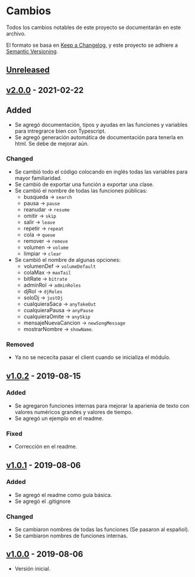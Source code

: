 # Cambios

Todos los cambios notables de este proyecto se documentarán en este archivo.

El formato se basa en [Keep a Changelog](https://keepachangelog.com/en/1.0.0/),
y este proyecto se adhiere a [Semantic Versioning](https://semver.org/spec/v2.0.0.html).

## [Unreleased]

## [v2.0.0] - 2021-02-22

## Added

- Se agregó documentación, tipos y ayudas en las funciones y variables para intregrarce bien con Typescript.
- Se agregó generación automática de documentación para tenerla en html. Se debe de mejorar aún.

### Changed

- Se cambió todo el código colocando en inglés todas las variables para mayor familiaridad.
- Se cambió de exportar una función a exportar una clase.
- Se cambió el nombre de todas las funciones públicas:
  - busqueda -> `search`
  - pausa -> `pause`
  - reanudar -> `resume`
  - omitir -> `skip`
  - salir -> `leave`
  - repetir -> `repeat`
  - cola -> `queue`
  - remover -> `remove`
  - volumen -> `volume`
  - limpiar -> `clear`
- Se cambió el nombre de algunas opciones:
  - volumenDef -> `volumeDefault`
  - colaMax -> `maxTail`
  - bitRate -> `bitrate`
  - adminRol -> `adminRoles`
  - djRol -> `djRoles`
  - soloDj -> `justDj`
  - cualquieraSaca -> `anyTakeOut`
  - cualquieraPausa -> `anyPause`
  - cualquieraOmite -> `anySkip`
  - mensajeNuevaCancion -> `newSongMessage`
  - mostrarNombre -> `showName`.

### Removed

- Ya no se nececita pasar el client cuando se inicializa el módulo.

## [v1.0.2] - 2019-08-15

### Added

- Se agregaron funciones internas para mejorar la aparienia de texto con valores numéricos grandes y valores de tiempo.
- Se agregó un ejemplo en el readme.

### Fixed

- Corrección en el readme.

## [v1.0.1] - 2019-08-06

### Added

- Se agregó el readme como guía básica.
- Se agregó el .gitignore

### Changed

- Se cambiaron nombres de todas las funciones (Se pasaron al español).
- Se cambiaron nombres de funciones internas.

## [v1.0.0] - 2019-08-06

- Versión inicial.

[unreleased]: https://github.com/StarArmyDev/starmusic/compare/v1.0.0...HEAD
[v1.0.0]: https://github.com/StarArmyDev/starmusic/releases/tag/v1.0.0
[v1.0.1]: https://github.com/StarArmyDev/starmusic/compare/v1.0.1...v1.0.0
[v1.0.2]: https://github.com/StarArmyDev/starmusic/compare/v1.0.2...v1.0.1
[v2.0.0]: https://github.com/StarArmyDev/starmusic/compare/v2.0.0...v1.0.2
